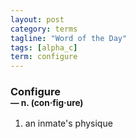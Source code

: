 ```yaml
---
layout: post
category: terms
tagline: "Word of the Day"
tags: [alpha_c]
term: configure
---
```


<h3>Configure<br/> <small>&mdash; n. (con<span>&middot;</span>fig<span>&middot;</span>ure)</small></h3>
<p><ol><li>an inmate's physique</li>
</ol></p>
